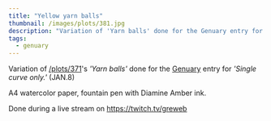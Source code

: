 ```yaml
---
title: "Yellow yarn balls"
thumbnail: /images/plots/381.jpg
description: "Variation of 'Yarn balls' done for the Genuary entry for 'Single curve only.' (JAN.8)"
tags:
  - genuary
---
```


Variation of [/plots/371](/plots/371)'s *'Yarn balls'* done for the [Genuary](https://genuary.art/) entry for *'Single curve only.'* (JAN.8)

A4 watercolor paper, fountain pen with Diamine Amber ink.

Done during a live stream on https://twitch.tv/greweb